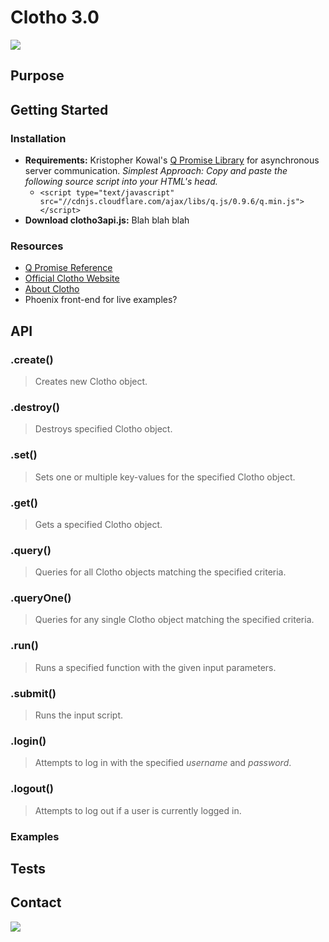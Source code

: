 # Clotho 3.0 
![](http://cidarlab.org/wp-content/uploads/2013/08/research-clotho.png)

## Purpose

## Getting Started

### Installation
* **Requirements:** Kristopher Kowal's [Q Promise Library](https://github.com/kriskowal/q) for asynchronous server communication. *Simplest Approach: Copy and paste the following source script into your HTML's head.*
    - `<script type="text/javascript" src="//cdnjs.cloudflare.com/ajax/libs/q.js/0.9.6/q.min.js"></script>`
* **Download clotho3api.js:** Blah blah blah 

### Resources
* [Q Promise Reference](https://github.com/kriskowal/q/wiki/API-Reference)
* [Official Clotho Website](http://www.clothocad.org/)
* [About Clotho](http://cidarlab.org/clotho/)
* Phoenix front-end for live examples?

## API
### .create()
> Creates new Clotho object.

### .destroy()
> Destroys specified Clotho object.

### .set()
> Sets one or multiple key-values for the specified Clotho object.

### .get()
> Gets a specified Clotho object.  

### .query()
> Queries for all Clotho objects matching the specified criteria.

### .queryOne()
> Queries for any single Clotho object matching the specified criteria.

### .run()
> Runs a specified function with the given input parameters.

### .submit()
> Runs the input script.

### .login()
> Attempts to log in with the specified *username* and *password*.

### .logout()
> Attempts to log out if a user is currently logged in.

### Examples

## Tests

## Contact

![](http://cidarlab.org/wp-content/uploads/2013/08/logo-adjusted.png)